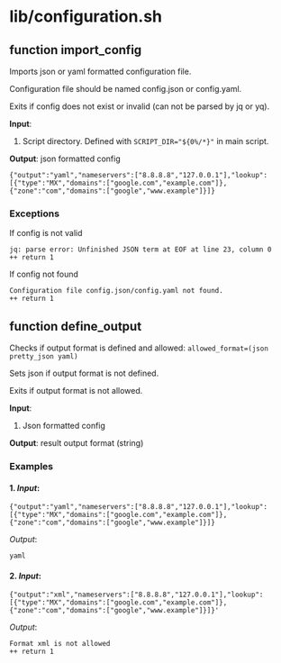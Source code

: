 # lib/configuration.sh

## function import_config

Imports json or yaml formatted configuration file. 

Configuration file should be named config.json or config.yaml. 

Exits if config does not exist or invalid (can not be parsed by jq or yq).

**Input**:
1. Script directory. Defined with `SCRIPT_DIR="${0%/*}"` in main script.

**Output**: json formatted config
```
{"output":"yaml","nameservers":["8.8.8.8","127.0.0.1"],"lookup":[{"type":"MX","domains":["google.com","example.com"]},{"zone":"com","domains":["google","www.example"]}]}
```

### Exceptions

If config is not valid
```
jq: parse error: Unfinished JSON term at EOF at line 23, column 0
++ return 1
```

If config not found
```
Configuration file config.json/config.yaml not found.
++ return 1
```

## function define_output

Checks if output format is defined and allowed: `allowed_format=(json pretty_json yaml)`

Sets json if output format is not defined.

Exits if output format is not allowed.

**Input**:
1. Json formatted config

**Output**: result output format (string)

### Examples

#### 1. *Input*:
```
{"output":"yaml","nameservers":["8.8.8.8","127.0.0.1"],"lookup":[{"type":"MX","domains":["google.com","example.com"]},{"zone":"com","domains":["google","www.example"]}]}
```

*Output*:
```
yaml
```

#### 2. *Input*:
```
{"output":"xml","nameservers":["8.8.8.8","127.0.0.1"],"lookup":[{"type":"MX","domains":["google.com","example.com"]},{"zone":"com","domains":["google","www.example"]}]}'
```

*Output*:
```
Format xml is not allowed
++ return 1
```
